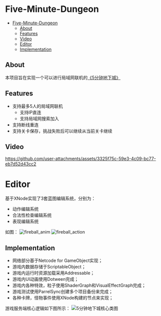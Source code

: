 # Five-Minute-Dungeon

- [Five-Minute-Dungeon](#five-minute-dungeon)
  - [About](#about)
  - [Features](#features)
  - [Video](#video)
  - [Editor](#editor)
  - [Implementation](#implementation)

## About

本项目旨在实现一个可以进行局域网联机的[《5分钟地下城》](https://boardgamegeek.com/boardgame/207830/5-minute-dungeon)

## Features

* 支持最多5人的局域网联机
  * 支持IP直连
  * 支持局域网搜索加入
* 支持断线重连
* 支持关卡保存，挑战失败后可以继续从当前关卡继续

## Video

https://github.com/user-attachments/assets/3325f75c-59e3-4c09-bc77-eb7d52d43cc2

# Editor

基于XNode实现了3套蓝图编辑系统，分别为：
- 动作编辑系统
- 合法性检查编辑系统
- 表现编辑系统

如图：
![fireball_anim](https://github.com/user-attachments/assets/a3f87370-e058-4779-9645-3d07b0eae88b)
![fireball_action](https://github.com/user-attachments/assets/ecb36ab4-19e5-4b6f-a5cd-ef95466b11c3)

## Implementation

* 网络部分基于Netcode for GameObject实现；
* 游戏内数据存储于ScriptableObject；
* 游戏内运行时资源加载采用Addressable；
* 游戏内UI动画使用Dotween完成；
* 游戏内各种特效，粒子使用ShaderGraph和VisualEffectGraph完成；
* 游戏测试使用ParrelSync创建多个项目备份来完成；
* 各种卡牌，怪物事件使用XNode构建的节点来实现；

游戏服务端核心逻辑如下图所示：
![5分钟地下城核心类图](https://github.com/user-attachments/assets/03f902cc-efce-4bf4-ab2e-80d83822272e)
